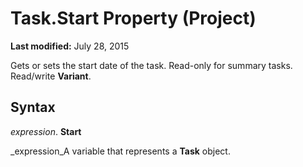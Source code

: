 
# Task.Start Property (Project)

 **Last modified:** July 28, 2015

Gets or sets the start date of the task. Read-only for summary tasks. Read/write  **Variant**.

## Syntax

 _expression_. **Start**

 _expression_A variable that represents a  **Task** object.

